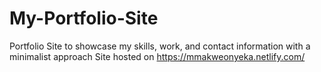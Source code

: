 # My-Portfolio-Site
Portfolio Site to showcase my skills, work, and contact information with a minimalist approach
Site hosted on https://mmakweonyeka.netlify.com/
